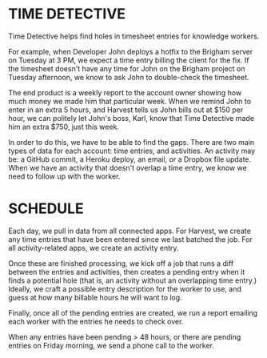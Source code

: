 TIME DETECTIVE
==============

Time Detective helps find holes in timesheet entries for knowledge workers.

For example, when Developer John deploys a hotfix to the Brigham server on Tuesday at 3 PM,
we expect a time entry billing the client for the fix. If the timesheet doesn't
have any time for John on the Brigham project on Tuesday afternoon, we know to ask John
to double-check the timesheet.

The end product is a weekly report to the account owner showing how much money we made him
that particular week. When we remind John to enter in an extra 5 hours, and Harvest tells us
John bills out at $150 per hour, we can politely let John's boss, Karl, know that Time Detective
made him an extra $750, just this week.

In order to do this, we have to be able to find the gaps. There are two main types of data for
each account: time entries, and activities. An activity may be: a GitHub commit, a Heroku deploy,
an email, or a Dropbox file update. When we have an activity that doesn't overlap a time entry,
we know we need to follow up with the worker.

SCHEDULE
========

Each day, we pull in data from all connected apps. For Harvest, we create any time entries
that have been entered since we last batched the job. For all activity-related apps, we
create an activity entry.

Once these are finished processing, we kick off a job that
runs a diff between the entries and activities, then creates a pending entry when it finds a
potential hole (that is, an activity without an overlapping time entry.) Ideally, we craft a
possible entry description for the worker to use, and guess at how many billable hours he will want to log.

Finally, once all of the pending entries are created, we run a report emailing each worker with the entries
he needs to check over.

When any entries have been pending > 48 hours, or there are pending entries on Friday morning, we
send a phone call to the worker.
